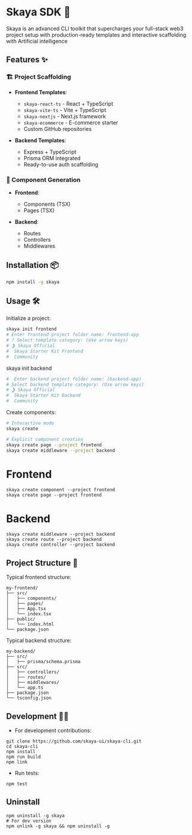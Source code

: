 # Skaya SDK 🚀

Skaya is an advanced CLI toolkit that supercharges your full-stack web3 project setup with production-ready templates and interactive scaffolding with Artificial intelligence

## Features ✨

### 🏗️ Project Scaffolding
- **Frontend Templates**:
  - `skaya-react-ts` - React + TypeScript
  - `skaya-vite-ts` - Vite + TypeScript
  - `skaya-nextjs` - Next.js framework
  - `skaya-ecommerce` - E-commerce starter
  - Custom GitHub repositories

- **Backend Templates**:
  - Express + TypeScript
  - Prisma ORM integrated
  - Ready-to-use auth scaffolding

### 🧩 Component Generation
- **Frontend**:
  - Components (TSX)
  - Pages (TSX)

- **Backend**:
  - Routes
  - Controllers
  - Middlewares

## Installation 📦

```bash
npm install -g skaya
```

## Usage 🛠

Initialize a project:

```bash
skaya init frontend
# Enter frontend project folder name: frontend-app
# ? Select template category: (Use arrow keys)
# ❯ Skaya Official
#  Skaya Starter Kit Frontend
#  Community
```

skaya init backend
```bash
#  Enter backend project folder name: (backend-app)
# Select backend template category: (Use arrow keys)
# ❯ Skaya Official
#  Skaya Starter Kit Backend
#  Community
```

Create components:

```bash
# Interactive mode
skaya create

# Explicit component creation
skaya create page --project frontend
skaya create middleware --project backend
```

# Frontend
```
skaya create component --project frontend
skaya create page --project frontend
```

# Backend
```
skaya create middleware --project backend
skaya create route --project backend
skaya create controller --project backend
```

## Project Structure 🌳

Typical frontend structure:

```
my-frontend/
├── src/
│   ├── components/
│   ├── pages/
│   ├── App.tsx
│   └── index.tsx
├── public/
│   └── index.html
└── package.json
```

Typical backend structure:

```
my-backend/
├── src/
│   ├── prisma/schema.prisma
├── src/
│   ├── controllers/
│   ├── routes/
│   ├── middlewares/
│   └── app.ts
├── package.json
└── tsconfig.json
```

## Development 👨‍💻

- For development contributions:
```
git clone https://github.com/skaya-ui/skaya-cli.git
cd skaya-cli
npm install
npm run build
npm link
```

- Run tests:
```
npm test
```

## Uninstall
```
npm uninstall -g skaya
# For dev version
npm unlink -g skaya && npm uninstall -g
```